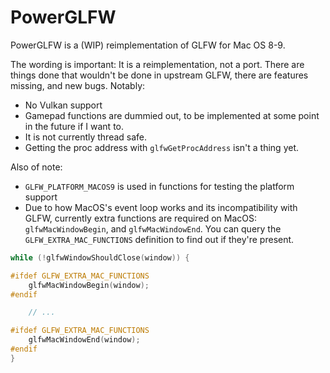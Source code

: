 # PowerGLFW

PowerGLFW is a (WIP) reimplementation of GLFW for Mac OS 8-9.

<picture would go here>

The wording is important: It is a reimplementation, not a port. There are things done that wouldn't be done in upstream GLFW, there are features missing, and new bugs. Notably:

- No Vulkan support
- Gamepad functions are dummied out, to be implemented at some point in the future if I want to.
- It is not currently thread safe.
- Getting the proc address with `glfwGetProcAddress` isn't a thing yet.

Also of note:

- `GLFW_PLATFORM_MACOS9` is used in functions for testing the platform support
- Due to how MacOS's event loop works and its incompatibility with GLFW, currently extra functions are required on MacOS: `glfwMacWindowBegin`, and `glfwMacWindowEnd`. You can query the `GLFW_EXTRA_MAC_FUNCTIONS` definition to find out if they're present.

```c
while (!glfwWindowShouldClose(window)) {

#ifdef GLFW_EXTRA_MAC_FUNCTIONS
    glfwMacWindowBegin(window);
#endif

    // ...

#ifdef GLFW_EXTRA_MAC_FUNCTIONS
    glfwMacWindowEnd(window);
#endif
}
```
